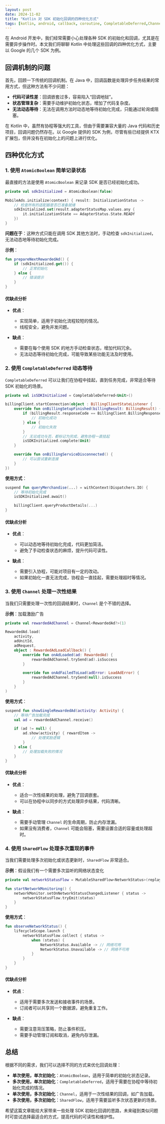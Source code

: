 ```yaml
---
layout: post
date: 2024-11-02
title: "Kotlin 对 SDK 初始化回调的四种优化方式"
tags: [kotlin, android, callback, coroutine, CompletableDeferred,Channel, Flow, post]
---
```


在 Android 开发中，我们经常需要小心处理各种 SDK 的初始化和回调，尤其是在需要异步操作时。本文我们将聊聊 Kotlin 中处理这些回调的四种优化方式，主要以 Google 的几个 SDK 为例。

## 回调机制的问题

首先，回顾一下传统的回调机制。在 Java 中，回调函数是处理异步任务结果的常用方式，但这种方法有不少问题：

- **代码可读性差**：回调嵌套过多，容易陷入“回调地狱”。
- **状态管理复杂**：需要手动维护初始化状态，增加了代码复杂度。
- **无法动态等待**：无法在调用方法时动态地等待初始化完成，只能通过轮询或阻塞。

在 Kotlin 中，虽然有协程等强大的工具，但由于需要兼容大量的 Java 代码和历史项目，回调问题仍然存在。以 Google 提供的 SDK 为例，尽管有些已经提供 KTX 扩展包，但并没有在初始化上的问题上进行优化。


## 四种优化方式

### 1. 使用 `AtomicBoolean` 简单记录状态

最直接的方法是使用 `AtomicBoolean` 来记录 SDK 是否已经初始化成功。

```kotlin
private val sdkInitialized = AtomicBoolean(false)

MobileAds.initialize(context) { result: InitializationStatus ->
    // 检查所有的适配器是否已准备就绪
    sdkInitialized.set(result.adapterStatusMap.values.any {
        it.initializationState == AdapterStatus.State.READY
    })
}
```

**问题在于**：这种方式只能在调用 SDK 其他方法时，手动检查 `sdkInitialized`，无法动态地等待初始化完成。

**示例**：

```kotlin
fun prepareNextRewardedAd() {
    if (sdkInitialized.get()) {
        // 正常初始化
    } else {
        // 错误提示
    }
}
```

#### 优缺点分析

- **优点**：
  - 实现简单，适用于初始化流程较短的情况。
  - 线程安全，避免并发问题。

- **缺点**：
  - 需要在每个使用 SDK 的地方手动检查状态，增加代码冗余。
  - 无法动态等待初始化完成，可能导致某些功能无法及时使用。


### 2. 使用 `CompletableDeferred` 动态等待

`CompletableDeferred` 可以让我们在协程中挂起，直到任务完成，非常适合等待 SDK 初始化的场景。

```kotlin
private val isSDKInitialized = CompletableDeferred<Unit>()

billingClient.startConnection(object : BillingClientStateListener {
    override fun onBillingSetupFinished(billingResult: BillingResult) {
        if (billingResult.responseCode == BillingClient.BillingResponseCode.OK) {
            // 初始化成功
        } else {
            // 初始化失败
        }
        // 无论成功与否，都标记为完成，避免协程一直挂起
        isSDKInitialized.complete(Unit)
    }

    override fun onBillingServiceDisconnected() {
        // 可以尝试重新连接
    }
})
```

**使用方式**：

```kotlin
suspend fun queryMerchandise(...) = withContext(Dispatchers.IO) {
    // 等待初始化完成
    isSDKInitialized.await()

    billingClient.queryProductDetails(...)
}
```

#### 优缺点分析

- **优点**：
  - 可以动态地等待初始化完成，代码更加简洁。
  - 避免了手动检查状态的麻烦，提升代码可读性。

- **缺点**：
  - 需要引入协程，可能对项目有一定的改动。
  - 如果初始化一直无法完成，协程会一直挂起，需要处理超时等情况。


### 3. 使用 `Channel` 处理一次性结果

当我们只需要处理一次性的回调结果时，`Channel` 是个不错的选择。

**示例**：加载激励广告

```kotlin
private val rewardedAdChannel = Channel<RewardedAd?>(1)

RewardedAd.load(
    activity,
    adUnitId,
    adRequest,
    object : RewardedAdLoadCallback() {
        override fun onAdLoaded(ad: RewardedAd) {
            rewardedAdChannel.trySend(ad).isSuccess
        }

        override fun onAdFailedToLoad(adError: LoadAdError) {
            rewardedAdChannel.trySend(null).isSuccess
        }
    }
)
```

**使用方式**：

```kotlin
suspend fun showSingleRewardedAd(activity: Activity) {
    // 等待广告加载完成
    val ad = rewardedAdChannel.receive()

    if (ad != null) {
        ad.show(activity) { rewardItem ->
            // 处理奖励逻辑
        }
    } else {
        // 处理加载失败的情况
    }
}
```

#### 优缺点分析

- **优点**：
  - 适合一次性结果的处理，避免了回调嵌套。
  - 可以在协程中以同步的方式处理异步结果，代码清晰。

- **缺点**：
  - 需要手动管理 `Channel` 的生命周期，防止内存泄漏。
  - 如果没有消费者，`Channel` 可能会阻塞，需要设置合适的容量或处理超时。


### 4. 使用 `SharedFlow` 处理多次重现的事件

当我们需要处理多次初始化或状态更新时，`SharedFlow` 非常适合。

**示例**：假设我们有一个需要多次监听的网络状态变化

```kotlin
private val networkStatusFlow = MutableSharedFlow<NetworkStatus>(replay = 1)

fun startNetworkMonitoring() {
    networkMonitor.setOnNetworkStatusChangedListener { status ->
        networkStatusFlow.tryEmit(status)
    }
}
```

**使用方式**：

```kotlin
fun observeNetworkStatus() {
    lifecycleScope.launch {
        networkStatusFlow.collect { status ->
            when (status) {
                NetworkStatus.Available -> // 网络可用
                NetworkStatus.Unavailable -> // 网络不可用
            }
        }
    }
}
```

#### 优缺点分析

- **优点**：
  - 适用于需要多次发送和接收事件的场景。
  - 订阅者可以共享同一个数据源，避免重复工作。

- **缺点**：
  - 需要注意背压策略，防止事件积压。
  - 需要手动管理订阅和取消，避免内存泄漏。


## 总结

根据不同的需求，我们可以选择不同的方式来优化回调处理：

- **单次使用，单次初始化**：`AtomicBoolean`，适用于简单的初始化状态记录。
- **多次使用，单次初始化**：`CompletableDeferred`，适用于需要在协程中等待初始化完成的情况。
- **单次使用，多次初始化**：`Channel`，适用于一次性结果的回调，如广告加载。
- **多次使用，多次初始化**：`SharedFlow`，适用于需要监听多次状态更新的场景。

希望这篇文章能给大家带来一些处理 SDK 初始化回调的思路，未来碰到类似问题时可尝试选择最适合的方式，提高代码的可读性和维护性。
